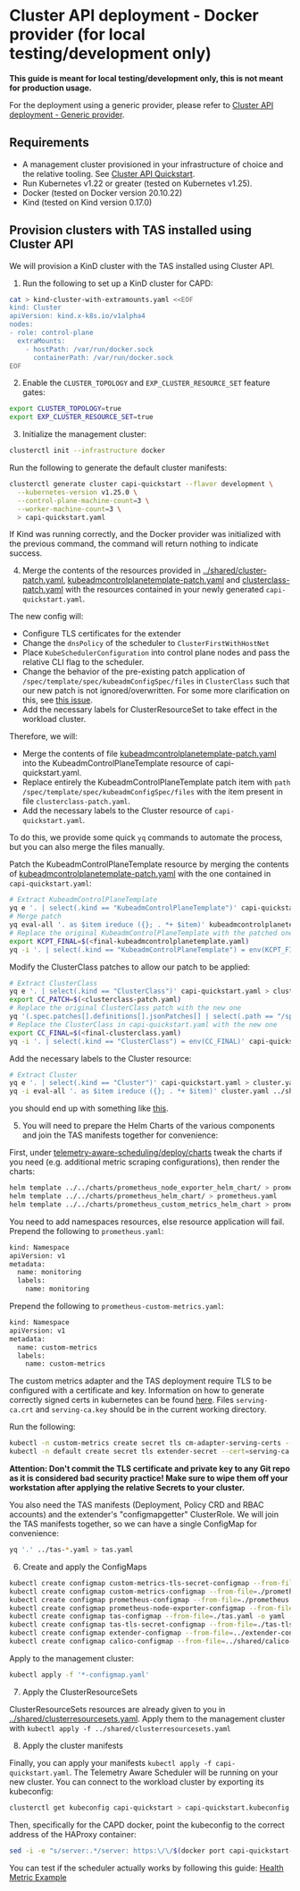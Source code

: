 # Cluster API deployment - Docker provider (for local testing/development only)

**This guide is meant for local testing/development only, this is not meant for production usage.**

For the deployment using a generic provider, please refer to [Cluster API deployment - Generic provider](capi.md).

## Requirements

- A management cluster provisioned in your infrastructure of choice and the relative tooling.
  See [Cluster API Quickstart](https://cluster-api.sigs.k8s.io/user/quick-start.html).
- Run Kubernetes v1.22 or greater (tested on Kubernetes v1.25).
- Docker (tested on Docker version 20.10.22)
- Kind (tested on Kind version 0.17.0)

## Provision clusters with TAS installed using Cluster API

We will provision a KinD cluster with the TAS installed using Cluster API.

1. Run the following to set up a KinD cluster for CAPD:

```bash
cat > kind-cluster-with-extramounts.yaml <<EOF
kind: Cluster
apiVersion: kind.x-k8s.io/v1alpha4
nodes:
- role: control-plane
  extraMounts:
    - hostPath: /var/run/docker.sock
      containerPath: /var/run/docker.sock
EOF
```

2. Enable the `CLUSTER_TOPOLOGY` and `EXP_CLUSTER_RESOURCE_SET` feature gates:

```bash
export CLUSTER_TOPOLOGY=true
export EXP_CLUSTER_RESOURCE_SET=true
```

3. Initialize the management cluster:

```bash
clusterctl init --infrastructure docker
```

Run the following to generate the default cluster manifests:

```bash
clusterctl generate cluster capi-quickstart --flavor development \
  --kubernetes-version v1.25.0 \
  --control-plane-machine-count=3 \
  --worker-machine-count=3 \
  > capi-quickstart.yaml
```

If Kind was running correctly, and the Docker provider was initialized with the previous command, the command will return nothing to indicate success.

4. Merge the contents of the resources provided in [../shared/cluster-patch.yaml](../shared/cluster-patch.yaml), [kubeadmcontrolplanetemplate-patch.yaml](kubeadmcontrolplanetemplate-patch.yaml) and [clusterclass-patch.yaml](clusterclass-patch.yaml) with
   the resources contained in your newly generated `capi-quickstart.yaml`.

The new config will:
- Configure TLS certificates for the extender
- Change the `dnsPolicy` of the scheduler to `ClusterFirstWithHostNet`
- Place `KubeSchedulerConfiguration` into control plane nodes and pass the relative CLI flag to the scheduler.
- Change the behavior of the pre-existing patch application of `/spec/template/spec/kubeadmConfigSpec/files` in `ClusterClass`
  such that our new patch is not ignored/overwritten. For some more clarification on this, see [this issue](https://github.com/kubernetes-sigs/cluster-api/pull/7630).
- Add the necessary labels for ClusterResourceSet to take effect in the workload cluster.

Therefore, we will:
- Merge the contents of file [kubeadmcontrolplanetemplate-patch.yaml](kubeadmcontrolplanetemplate-patch.yaml) into the KubeadmControlPlaneTemplate resource of capi-quickstart.yaml.
- Replace entirely the KubeadmControlPlaneTemplate patch item with `path` `/spec/template/spec/kubeadmConfigSpec/files` with the item present in file `clusterclass-patch.yaml`.
- Add the necessary labels to the Cluster resource of `capi-quickstart.yaml`.

To do this, we provide some quick `yq` commands to automate the process, but you can also merge the files manually.

Patch the KubeadmControlPlaneTemplate resource by merging the contents of  [kubeadmcontrolplanetemplate-patch.yaml](kubeadmcontrolplanetemplate-patch.yaml) with the one contained in `capi-quickstart.yaml`:
```bash
# Extract KubeadmControlPlaneTemplate
yq e '. | select(.kind == "KubeadmControlPlaneTemplate")' capi-quickstart.yaml > kubeadmcontrolplanetemplate.yaml
# Merge patch
yq eval-all '. as $item ireduce ({}; . *+ $item)' kubeadmcontrolplanetemplate.yaml kubeadmcontrolplanetemplate-patch.yaml > final-kubeadmcontrolplanetemplate.yaml
# Replace the original KubeadmControlPlaneTemplate with the patched one
export KCPT_FINAL=$(<final-kubeadmcontrolplanetemplate.yaml)
yq -i '. | select(.kind == "KubeadmControlPlaneTemplate") = env(KCPT_FINAL)' capi-quickstart.yaml
```

Modify the ClusterClass patches to allow our patch to be applied:

```bash
# Extract ClusterClass
yq e '. | select(.kind == "ClusterClass")' capi-quickstart.yaml > clusterclass.yaml
export CC_PATCH=$(<clusterclass-patch.yaml)
# Replace the original ClusterClass patch with the new one
yq '(.spec.patches[].definitions[].jsonPatches[] | select(.path == "/spec/template/spec/kubeadmConfigSpec/files")) = env(CC_PATCH)' clusterclass.yaml > final-clusterclass.yaml
# Replace the ClusterClass in capi-quickstart.yaml with the new one
export CC_FINAL=$(<final-clusterclass.yaml)
yq -i '. | select(.kind == "ClusterClass") = env(CC_FINAL)' capi-quickstart.yaml
```

Add the necessary labels to the Cluster resource:

```bash
# Extract Cluster
yq e '. | select(.kind == "Cluster")' capi-quickstart.yaml > cluster.yaml
yq -i eval-all '. as $item ireduce ({}; . *+ $item)' cluster.yaml ../shared/cluster-patch.yaml
```

you should end up with something like [this](sample-capi-manifests.yaml).

5. You will need to prepare the Helm Charts of the various components and join the TAS manifests together for convenience:

First, under [telemetry-aware-scheduling/deploy/charts](../../../deploy/charts) tweak the charts if you need (e.g.
additional metric scraping configurations), then render the charts:

```bash
helm template ../../charts/prometheus_node_exporter_helm_chart/ > prometheus-node-exporter.yaml
helm template ../../charts/prometheus_helm_chart/ > prometheus.yaml
helm template ../../charts/prometheus_custom_metrics_helm_chart > prometheus-custom-metrics.yaml
```

You need to add namespaces resources, else resource application will fail. Prepend the following to `prometheus.yaml`:

```bash
kind: Namespace
apiVersion: v1
metadata:
  name: monitoring
  labels:
    name: monitoring
````

Prepend the following to `prometheus-custom-metrics.yaml`:
```bash
kind: Namespace
apiVersion: v1
metadata:
  name: custom-metrics
  labels:
    name: custom-metrics
```

The custom metrics adapter and the TAS deployment require TLS to be configured with a certificate and key.
Information on how to generate correctly signed certs in kubernetes can be found [here](https://github.com/kubernetes-sigs/apiserver-builder-alpha/blob/master/docs/concepts/auth.md).
Files `serving-ca.crt` and `serving-ca.key` should be in the current working directory.

Run the following:

```bash
kubectl -n custom-metrics create secret tls cm-adapter-serving-certs --cert=serving-ca.crt --key=serving-ca.key -oyaml --dry-run=client > custom-metrics-tls-secret.yaml
kubectl -n default create secret tls extender-secret --cert=serving-ca.crt --key=serving-ca.key -oyaml --dry-run=client > tas-tls-secret.yaml
```

**Attention: Don't commit the TLS certificate and private key to any Git repo as it is considered bad security practice! Make sure to wipe them off your workstation after applying the relative Secrets to your cluster.**

You also need the TAS manifests (Deployment, Policy CRD and RBAC accounts) and the extender's "configmapgetter"
ClusterRole. We will join the TAS manifests together, so we can have a single ConfigMap for convenience:

```bash
yq '.' ../tas-*.yaml > tas.yaml
```

6. Create and apply the ConfigMaps

```bash
kubectl create configmap custom-metrics-tls-secret-configmap --from-file=./custom-metrics-tls-secret.yaml -o yaml --dry-run=client > custom-metrics-tls-secret-configmap.yaml
kubectl create configmap custom-metrics-configmap --from-file=./prometheus-custom-metrics.yaml -o yaml --dry-run=client > custom-metrics-configmap.yaml
kubectl create configmap prometheus-configmap --from-file=./prometheus.yaml -o yaml --dry-run=client > prometheus-configmap.yaml
kubectl create configmap prometheus-node-exporter-configmap --from-file=./prometheus-node-exporter.yaml -o yaml --dry-run=client > prometheus-node-exporter-configmap.yaml
kubectl create configmap tas-configmap --from-file=./tas.yaml -o yaml --dry-run=client > tas-configmap.yaml
kubectl create configmap tas-tls-secret-configmap --from-file=./tas-tls-secret.yaml -o yaml --dry-run=client > tas-tls-secret-configmap.yaml
kubectl create configmap extender-configmap --from-file=../extender-configuration/configmap-getter.yaml -o yaml --dry-run=client > extender-configmap.yaml
kubectl create configmap calico-configmap --from-file=../shared/calico-configmap.yaml -o yaml --dry-run=client > calico-configmap.yaml
```

Apply to the management cluster:

```bash
kubectl apply -f '*-configmap.yaml'
```

7. Apply the ClusterResourceSets

ClusterResourceSets resources are already given to you in [../shared/clusterresourcesets.yaml](../shared/clusterresourcesets.yaml).
Apply them to the management cluster with `kubectl apply -f ../shared/clusterresourcesets.yaml`

8. Apply the cluster manifests

Finally, you can apply your manifests `kubectl apply -f capi-quickstart.yaml`.
The Telemetry Aware Scheduler will be running on your new cluster. You can connect to the workload cluster by
exporting its kubeconfig:

```bash
clusterctl get kubeconfig capi-quickstart > capi-quickstart.kubeconfig
```

Then, specifically for the CAPD docker, point the kubeconfig to the correct address of the HAProxy container:

```bash
sed -i -e "s/server:.*/server: https:\/\/$(docker port capi-quickstart-lb 6443/tcp | sed "s/0.0.0.0/127.0.0.1/")/g" ./capi-quickstart.kubeconfig
```

You can test if the scheduler actually works by following this guide:
[Health Metric Example](https://github.com/intel/platform-aware-scheduling/blob/master/telemetry-aware-scheduling/docs/health-metric-example.md)